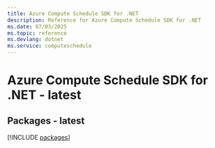 ```yaml
---
title: Azure Compute Schedule SDK for .NET
description: Reference for Azure Compute Schedule SDK for .NET
ms.date: 07/03/2025
ms.topic: reference
ms.devlang: dotnet
ms.service: computeschedule
---
```

# Azure Compute Schedule SDK for .NET - latest
## Packages - latest
[!INCLUDE [packages](compute-schedule-index.md)]
